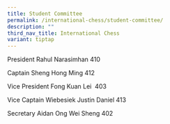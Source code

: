 ```yaml
---
title: Student Committee
permalink: /international-chess/student-committee/
description: ""
third_nav_title: International Chess
variant: tiptap
---
```

President Rahul Narasimhan 410

Captain Sheng Hong Ming 412

Vice President Fong Kuan Lei  403

Vice Captain Wiebesiek Justin Daniel 413

Secretary Aidan Ong Wei Sheng 402
